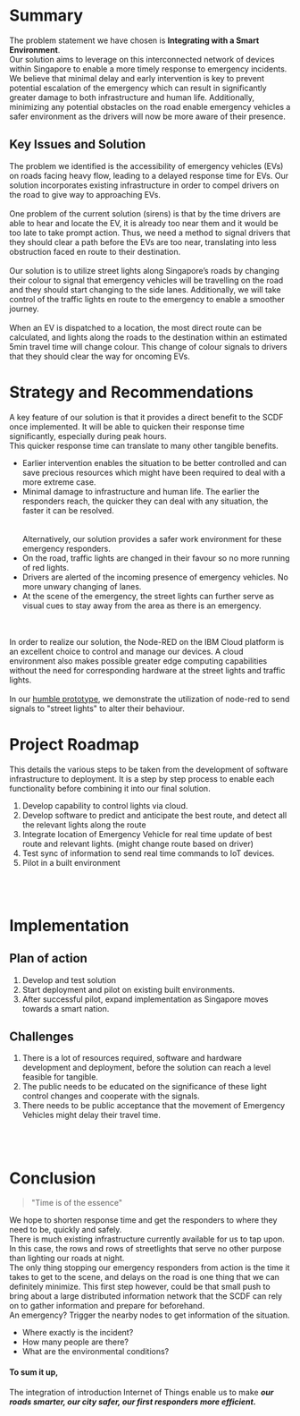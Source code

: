 # Summary
The problem statement we have chosen is **Integrating with a Smart Environment**.  
Our solution aims to leverage on this interconnected network of devices within Singapore to enable a more timely response to emergency incidents. We believe that minimal delay and early intervention is key to prevent potential escalation of the emergency which can result in significantly greater damage to both infrastructure and human life. Additionally, minimizing  any potential obstacles on the road enable emergency vehicles a safer environment as the drivers will now be more aware of their presence.
&nbsp;  

## Key Issues and Solution
The problem we identified is the accessibility of emergency vehicles (EVs) on roads facing heavy flow, leading to a delayed response time for EVs. Our solution incorporates existing infrastructure in order to compel drivers on the road to give way to approaching EVs.     
&nbsp;   
One problem of the current solution (sirens) is that by the time drivers are able to hear and locate the EV, it is already too near them and it would be too late to take prompt action. Thus, we need a method to signal drivers that they should clear a path before the EVs are too near, translating into less obstruction faced en route to their destination.     
&nbsp;  
Our solution is to utilize street lights along Singapore’s roads by changing their colour to signal that emergency vehicles will be travelling on the road and they should start changing to the side lanes. Additionally, we will take control of the traffic lights en route to the emergency to enable a smoother journey.   
&nbsp; 
&nbsp;  
When an EV is dispatched to a location, the most direct route can be calculated, and lights along the roads to the destination within an estimated 5min travel time will change colour. This change of colour signals to drivers that they should clear the way for oncoming EVs. 

# Strategy and Recommendations
A key feature of our solution is that it provides a direct benefit to the SCDF once implemented. It will be able to quicken their response time significantly, especially during peak hours.  
This quicker response time can translate to many other tangible benefits. 
* Earlier intervention enables the situation to be better controlled and can save precious resources which might have been required to deal with a more extreme case.  
* Minimal damage to infrastructure and human life. The earlier the responders reach, the quicker they can deal with any situation, the faster it can be resolved.   
&nbsp;  
&nbsp;   
Alternatively, our solution provides a safer work environment for these emergency responders. 
* On the road, traffic lights are changed in their favour so no more running of red lights.
* Drivers are alerted of the incoming presence of emergency vehicles. No more unwary changing of lanes.
* At the scene of the emergency, the street lights can further serve as visual cues to stay away from the area as there is an emergency.

&nbsp;  
&nbsp;   
In order to realize our solution, the Node-RED on the IBM Cloud platform is an excellent choice to control and manage our devices. A cloud environment also makes possible greater edge computing capabilities without the need for corresponding hardware at the street lights and traffic lights.
&nbsp;  
&nbsp;   
In our [humble prototype](solution/description.md), we demonstrate the utilization of node-red to send signals to "street lights" to alter their behaviour.

# Project Roadmap
This details the various steps to be taken from the development of software infrastructure to deployment. It is a step by step process to enable each functionality before combining it into our final solution.
1. Develop capability to control lights via cloud. 
1. Develop software to predict and anticipate the best route, and detect all the relevant lights along the route
1. Integrate location of Emergency Vehicle for real time update of best route and relevant lights. (might change route based on driver)
1. Test sync of information to send real time commands to IoT devices.
1. Pilot in a built environment

&nbsp;  
&nbsp; 

# Implementation
## Plan of action
1. Develop and test solution
1. Start deployment and pilot on existing built environments.
1. After successful pilot, expand implementation as Singapore moves towards a smart nation.

## Challenges
1. There is a lot of resources required, software and hardware development and deployment, before the solution can reach a level feasible for tangible.
1. The public needs to be educated on the significance of these light control changes and cooperate with the signals.
1. There needs to be public acceptance that the movement of Emergency Vehicles might delay their travel time.

&nbsp;  
&nbsp; 

# Conclusion
> "Time is of the essence"    

We hope to shorten response time and get the responders to where they need to be, quickly and safely.  
There is much existing infrastructure currently available for us to tap upon. In this case, the rows and rows of streetlights that serve no other purpose than lighting our roads at night.  
The only thing stopping our emergency responders from action is the time it takes to get to the scene, and delays on the road is one thing that we can definitely minimize. 
This first step however, could be that small push to bring about a large distributed information network that the SCDF can rely on to gather information and prepare for beforehand.  
An emergency? Trigger the nearby nodes to get information of the situation. 
* Where exactly is the incident? 
* How many people are there? 
* What are the environmental conditions? 
#### To sum it up,
The integration of introduction Internet of Things enable us to make **_our roads smarter, our city safer, our first responders more efficient._**
